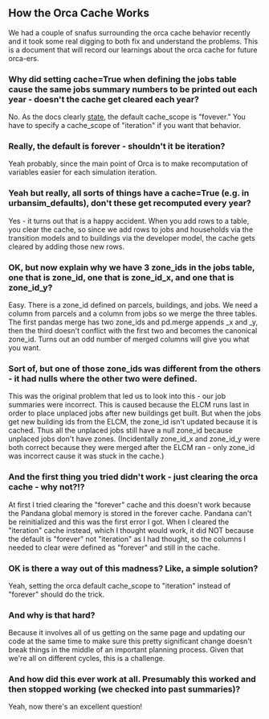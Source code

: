 ## How the Orca Cache Works

We had a couple of snafus surrounding the orca cache behavior recently and it took some real digging to both fix and understand the problems.  This is a document that will record our learnings about the orca cache for future orca-ers.

### Why did setting cache=True when defining the jobs table cause the same jobs summary numbers to be printed out each year - doesn't the cache get cleared each year?

No.  As the docs clearly [state](https://udst.github.io/orca/core.html?highlight=cache_scope#cache-scope), the default cache_scope is "fovever."  You have to specify a cache_scope of "iteration" if you want that behavior.

### Really, the default is forever - shouldn't it be iteration?

Yeah probably, since the main point of Orca is to make recomputation of variables easier for each simulation iteration.

### Yeah but really, all sorts of things have a cache=True (e.g. in urbansim_defaults), don't these get recomputed every year?

Yes - it turns out that is a happy accident.  When you add rows to a table, you clear the cache, so since we add rows to jobs and households via the transition models and to buildings via the developer model, the cache gets cleared by adding those new rows.

### OK, but now explain why we have 3 zone_ids in the jobs table, one that is zone_id, one that is zone_id_x, and one that is zone_id_y?

Easy.  There is a zone_id defined on parcels, buildings, and jobs.  We need a column from parcels and a column from jobs so we merge the three tables.  The first pandas merge has two zone_ids and pd.merge appends _x and _y, then the third doesn't conflict with the first two and becomes the canonical zone_id.  Turns out an odd number of merged columns will give you what you want.

### Sort of, but one of those zone_ids was different from the others - it had nulls where the other two were defined.

This was the original problem that led us to look into this - our job summaries were incorrect.  This is caused because the ELCM runs last in order to place unplaced jobs after new buildings get built.  But when the jobs get new building ids from the ELCM, the zone_id isn't updated because it is cached.  Thus all the unplaced jobs still have a null zone_id because unplaced jobs don't have zones.  (Incidentally zone_id_x and zone_id_y were both correct because they were merged after the ELCM ran - only zone_id was incorrect cause it was stuck in the cache.)

### And the first thing you tried didn't work - just clearing the orca cache - why not?!?

At first I tried clearing the "forever" cache and this doesn't work because the Pandana global memory is stored in the forever cache.  Pandana can't be reinitialized and this was the first error I got.  When I cleared the "iteration" cache instead, which I thought would work, it did NOT because the default is "forever" not "iteration" as I had thought, so the columns I needed to clear were defined as "forever" and still in the cache.

### OK is there a way out of this madness?  Like, a simple solution?

Yeah, setting the orca default cache_scope to "iteration" instead of "forever" should do the trick.

### And why is that hard?

Because it involves all of us getting on the same page and updating our code at the same time to make sure this pretty significant change doesn't break things in the middle of an important planning process.  Given that we're all on different cycles, this is a challenge.

### And how did this ever work at all.  Presumably this worked and then stopped working (we checked into past summaries)?

Yeah, now there's an excellent question!
